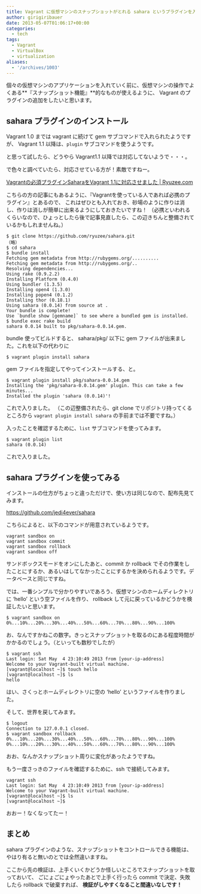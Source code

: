 ```yaml
---
title: Vagrant に仮想マシンのスナップショットがとれる sahara というプラグインを入れた
author: girigiribauer
date: 2013-05-07T01:06:17+00:00
categories:
  - tech
tags:
  - Vagrant
  - VirtualBox
  - virtualization
aliases:
  - '/archives/1003'
---
```

個々の仮想マシンのアプリケーションを入れていく前に、仮想マシンの操作でよくある**『スナップショット機能』**的なものが使えるように、 Vagrant のプラグインの追加をしたいと思います。

## sahara プラグインのインストール

Vagrant 1.0 までは vagrant に続けて gem サブコマンドで入れられたようですが、 Vagrant 1.1 以降は、`plugin` サブコマンドを使うようです。

と思って試したら、どうやら Vagrant1.1 以降では対応してないようで・・・。

で色々と調べていたら、対応させている方が！素敵ですねー。

[Vagrantの必須プラグインSaharaをVagrant 1.1に対応させました | Ryuzee.com][1]

こちらの方の記事にもあるように、『Vagrantを使っている人であれば必携のプラグイン』とあるので、 これはぜひとも入れておき、砂場のように作りは消し、作りは消しが簡単に出来るようにしておきたいですね！ （必携といわれるくらいなので、ひょっとしたら後で記事見直したら、この辺きちんと整備されているかもしれませんね。）

    $ git clone https://github.com/ryuzee/sahara.git
    （略）
    $ cd sahara
    $ bundle install
    Fetching gem metadata from http://rubygems.org/..........
    Fetching gem metadata from http://rubygems.org/..
    Resolving dependencies...
    Using rake (0.9.2.2)
    Installing Platform (0.4.0)
    Using bundler (1.3.5)
    Installing open4 (1.3.0)
    Installing popen4 (0.1.2)
    Installing thor (0.18.1)
    Using sahara (0.0.14) from source at .
    Your bundle is complete!
    Use `bundle show [gemname]` to see where a bundled gem is installed.
    $ bundle exec rake build
    sahara 0.0.14 built to pkg/sahara-0.0.14.gem.


bundle 使ってビルドすると、 sahara/pkg/ 以下に gem ファイルが出来ました。これを以下の代わりに

    $ vagrant plugin install sahara


gem ファイルを指定してやってインストールする、と。

    $ vagrant plugin install pkg/sahara-0.0.14.gem
    Installing the 'pkg/sahara-0.0.14.gem' plugin. This can take a few minutes...
    Installed the plugin 'sahara (0.0.14)'!


これで入りました。 （この辺整備されたら、git clone でリポジトリ持ってくるところから `vagrant plugin install sahara` の手前までは不要ですね。）

入ったことを確認するために、`list` サブコマンドを使ってみます。

    $ vagrant plugin list
    sahara (0.0.14)


これで入りました。

## sahara プラグインを使ってみる

インストールの仕方がちょっと違っただけで、使い方は同じなので、配布先見てみます。

<https://github.com/jedi4ever/sahara>

こちらによると、以下のコマンドが用意されているようです。

    vagrant sandbox on
    vagrant sandbox commit
    vagrant sandbox rollback
    vagrant sandbox off


サンドボックスモードをオンにしたあと、commit か rollback でその作業をしたことにするか、あるいはしてなかったことにするかを決められるようです。データベースと同じですね。

では、一番シンプルで分かりやすいであろう、仮想マシンのホームディレクトリに &#8216;hello&#8217; という空ファイルを作り、 rollback して元に戻っているかどうかを検証したいと思います。

    $ vagrant sandbox on
    0%...10%...20%...30%...40%...50%...60%...70%...80%...90%...100%


お、なんですかねこの数字。きっとスナップショットを取るのにある程度時間がかかるのでしょう。（といっても数秒でしたが）

    $ vagrant ssh
    Last login: Sat May  4 23:10:49 2013 from [your-ip-address]
    Welcome to your Vagrant-built virtual machine.
    [vagrant@localhost ~]$ touch hello
    [vagrant@localhost ~]$ ls
    hello


はい、さくっとホームディレクトリに空の &#8216;hello&#8217; というファイルを作りました。

そして、世界を戻してみます。

    $ logout
    Connection to 127.0.0.1 closed.
    $ vagrant sandbox rollback
    0%...10%...20%...30%...40%...50%...60%...70%...80%...90%...100%
    0%...10%...20%...30%...40%...50%...60%...70%...80%...90%...100%


おお、なんかスナップショット周りに変化があったようですね。

もう一度さっきのファイルを確認するために、ssh で接続してみます。

    vagrant ssh
    Last login: Sat May  4 23:10:49 2013 from [your-ip-address]
    Welcome to your Vagrant-built virtual machine.
    [vagrant@localhost ~]$ ls
    [vagrant@localhost ~]$


おおー！なくなってたー！

## まとめ

sahara プラグインのような、スナップショットをコントロールできる機能は、やはり有ると無いのとでは全然違いますね。

ここから先の検証は、上手くいくかどうか怪しいところでスナップショットを取っておいて、 ごにょごにょやったあとで上手く行ったら commit で決定、失敗したら rollback で破棄すれば、 **検証がしやすくなること間違いなしです！**

 [1]: http://www.ryuzee.com/contents/blog/6555

